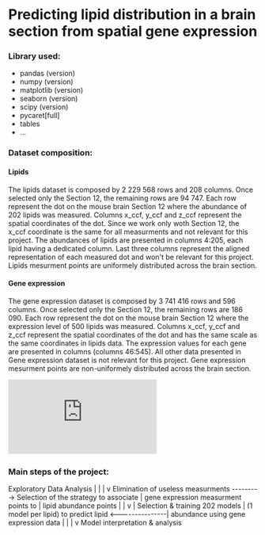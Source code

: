 # Predicting lipid distribution in a brain section from spatial gene expression

### Library used:
- pandas (version)
- numpy (version)
- matplotlib (version)
- seaborn (version)
- scipy (version)
- pycaret[full]
- tables
- ...

### Dataset composition:
#### Lipids
The lipids dataset is composed by 2 229 568 rows and 208 columns.
Once selected only the Section 12, the remaining rows are 94 747.
Each row represent the dot on the mouse brain Section 12 where the abundance of 202 lipids was measured.
Columns x_ccf, y_ccf and z_ccf represent the spatial coordinates of the dot. Since we work only woth Section 12, the x_ccf coordinate is the same for all measurments and not relevant for this project.
The abundances of lipids are presented in columns 4:205, each lipid having a dedicated column. 
Last three columns represent the aligned representation of each measured dot and won't be relevant for this project.
Lipids mesurment points are uniformely distributed across the brain section.

#### Gene expression 
The gene expression dataset is composed by 3 741 416 rows and 596 columns.
Once selected only the Section 12, the remaining rows are 186 090.
Each row represent the dot on the mouse brain Section 12 where the expression level of 500 lipids was measured.
Columns x_ccf, y_ccf and z_ccf represent the spatial coordinates of the dot and has the same scale as the same coordinates in lipids data.
The expression values for each gene are presented in columns (columns 46:545). All other data presented in Gene expression dataset is not relevant for this project.
Gene expression mesurment points are non-uniformely distributed across the brain section. 

![plot](https://github.com/CS-433/ml-project-2-genelipids/blob/main/Images/1.pdf?raw=true)

### Main steps of the project:

Exploratory Data Analysis
             |
             |
             |
             v
Elimination of useless measurments ---------> Selection of the strategy to associate 
             |                                gene expression measurment points to 
             |                                lipid abundance points
             |                                       |
             v                                       |
Selection & training 202 models                      |
(1 model per lipid) to predict lipid <---------------|
abundance using gene expression data
             |
             |
             |
             v
Model interpretation & analysis





